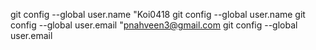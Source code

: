 git config --global user.name "Koi0418
git config --global user.name
git config --global user.email "pnahveen3@gmail.com
git config --global user.email

